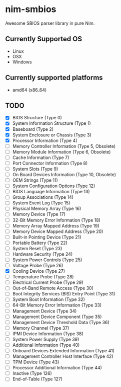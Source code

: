 # nim-smbios

Awesome SBIOS parser library in pure Nim.

## Currently Supported OS

- Linux
- OSX
- Windows

## Currently supported platforms

- amd64 (x86_64)

## TODO

- [x] BIOS Structure (Type 0)
- [x] System Information Structure (Type 1)
- [x] Baseboard (Type 2)
- [x] System Enclosure or Chassis (Type 3)
- [x] Processor Information (Type 4)
- [ ] Memory Controller Information (Type 5, Obsolete)
- [ ] Memory Module Information (Type 6, Obsolete)
- [ ] Cache Information (Type 7)
- [ ] Port Connector Information (Type 8)
- [ ] System Slots (Type 9)
- [ ] On Board Devices Information (Type 10, Obsolete)
- [ ] OEM Strings (Type 11)
- [ ] System Configuration Options (Type 12)
- [ ] BIOS Language Information (Type 13)
- [ ] Group Associations (Type 14)
- [ ] System Event Log (Type 15)
- [ ] Physical Memory Array (Type 16)
- [ ] Memory Device (Type 17)
- [ ] 32-Bit Memory Error Information (Type 18)
- [ ] Memory Array Mapped Address (Type 19)
- [ ] Memory Device Mapped Address (Type 20)
- [ ] Built-in Pointing Device (Type 21)
- [ ] Portable Battery (Type 22)
- [ ] System Reset (Type 23)
- [ ] Hardware Security (Type 24)
- [ ] System Power Controls (Type 25)
- [ ] Voltage Probe (Type 26)
- [x] Cooling Device (Type 27)
- [ ] Temperature Probe (Type 28)
- [ ] Electrical Current Probe (Type 29)
- [ ] Out-of-Band Remote Access (Type 30)
- [ ] Boot Integrity Services (BIS) Entry Point (Type 31)
- [ ] System Boot Information (Type 32)
- [ ] 64-Bit Memory Error Information (Type 33)
- [ ] Management Device (Type 34)
- [ ] Management Device Component (Type 35)
- [ ] Management Device Threshold Data (Type 36)
- [ ] Memory Channel (Type 37)
- [ ] IPMI Device Information (Type 38)
- [ ] System Power Supply (Type 39)
- [ ] Additional Information (Type 40)
- [ ] Onboard Devices Extended Information (Type 41)
- [ ] Management Controller Host Interface (Type 42)
- [ ] TPM Device (Type 43)
- [ ] Processor Additional Information (Type 44)
- [ ] Inactive (Type 126)
- [ ] End-of-Table (Type 127)
